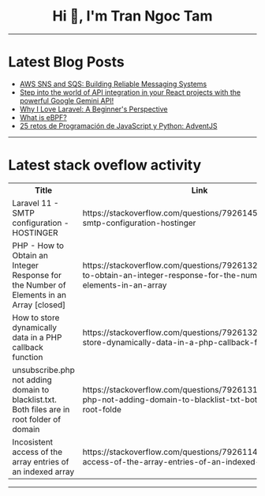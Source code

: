 <h1 align="center">Hi 👋, I'm Tran Ngoc Tam</h1>

---

# Latest Blog Posts 
<!-- BLOG-POST-LIST:START -->
- [AWS SNS and SQS: Building Reliable Messaging Systems](https://dev.to/msalbrain/aws-sns-and-sqs-building-reliable-messaging-systems-1971)
- [Step into the world of API integration in your React projects with the powerful Google Gemini API!](https://dev.to/tahrim_bilal/step-into-the-world-of-api-integration-in-your-react-projects-with-the-powerful-google-gemini-api-abe)
- [Why I Love Laravel: A Beginner&#39;s Perspective](https://dev.to/haythembekir20/why-i-love-laravel-a-beginners-perspective-46o8)
- [What is eBPF?](https://dev.to/klip_klop/what-is-ebpf-ke0)
- [25 retos de Programación de JavaScript y Python: AdventJS](https://dev.to/midudev/25-retos-de-programacion-de-javascript-y-python-adventjs-2gj0)
<!-- BLOG-POST-LIST:END -->

---

# Latest stack oveflow activity
<table>
  <tr><th>Title</th><th>Link</th></tr>
  <!-- STACKOVERFLOW:START --><tr><td>Laravel 11 - SMTP configuration - HOSTINGER</td><td>https://stackoverflow.com/questions/79261455/laravel-11-smtp-configuration-hostinger</td></tr><tr><td>PHP - How to Obtain an Integer Response for the Number of Elements in an Array [closed]</td><td>https://stackoverflow.com/questions/79261326/php-how-to-obtain-an-integer-response-for-the-number-of-elements-in-an-array</td></tr><tr><td>How to store dynamically data in a PHP callback function</td><td>https://stackoverflow.com/questions/79261320/how-to-store-dynamically-data-in-a-php-callback-function</td></tr><tr><td>unsubscribe.php not adding domain to blacklist.txt. Both files are in root folder of domain</td><td>https://stackoverflow.com/questions/79261319/unsubscribe-php-not-adding-domain-to-blacklist-txt-both-files-are-in-root-folde</td></tr><tr><td>Incosistent access of the array entries of an indexed array</td><td>https://stackoverflow.com/questions/79261146/incosistent-access-of-the-array-entries-of-an-indexed-array</td></tr><!-- STACKOVERFLOW:END -->
</table>

---


